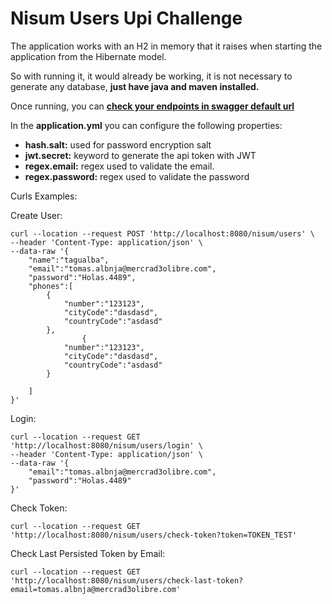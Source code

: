 # Nisum Users Upi Challenge

The application works with an H2 in memory that it raises when starting the application from the Hibernate model.

So with running it, it would already be working, it is not necessary to generate any database, **just have java and maven installed.**


Once running, you can [**check your endpoints in swagger default url**](https://pages.github.com/)

In the **application.yml** you can configure the following properties:

- **hash.salt:** used for password encryption salt
- **jwt.secret:** keyword to generate the api token with JWT
- **regex.email:** regex used to validate the email.
- **regex.password:** regex used to validate the password


Curls Examples:

Create User:

```
curl --location --request POST 'http://localhost:8080/nisum/users' \
--header 'Content-Type: application/json' \
--data-raw '{
    "name":"tagualba",
    "email":"tomas.albnja@mercrad3olibre.com",
    "password":"Holas.4489",
    "phones":[
        {
            "number":"123123",
            "cityCode":"dasdasd",
            "countryCode":"asdasd"
        },
                {
            "number":"123123",
            "cityCode":"dasdasd",
            "countryCode":"asdasd"
        }

    ]
}'
```

Login:

```
curl --location --request GET 'http://localhost:8080/nisum/users/login' \
--header 'Content-Type: application/json' \
--data-raw '{
    "email":"tomas.albnja@mercrad3olibre.com",
    "password":"Holas.4489"
}'
```

Check Token:

```
curl --location --request GET 'http://localhost:8080/nisum/users/check-token?token=TOKEN_TEST'
```

Check Last Persisted Token by Email:

```
curl --location --request GET 'http://localhost:8080/nisum/users/check-last-token?email=tomas.albnja@mercrad3olibre.com'
```
